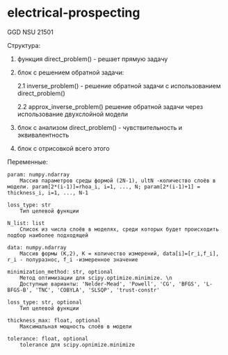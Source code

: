 # electrical-prospecting
GGD NSU 21501



Структура:
1) функция direct_problem() - решает прямую задачу
2) блок с решением обратной задачи:
   
  	2.1 inverse_problem() - решение обратной задачи с использованием direct_problem()
  
  	2.2 approx_inverse_problem() решение обратной задачи через использование двухслойной модели
  
4) блок с анализом direct_problem() - чувствительность и эквивалентность
5) блок с отрисовкой всего этого


Переменные:

    param: numpy.ndarray
        Массив параметров среды формой (2N-1), ultN -количество слоёв в модели. param[2*(i-1)]=rhoa_i, i=1, ..., N; param[2*(i-1)+1] = thickness_i, i=1, ..., N-1  
				
    loss_type: str
        Тип целевой функции   
    
	N_list: list
        Список из числа слоёв в моделях, среди которых будет происходить подбор наиболее подходящей  
    
	data: numpy.ndarray
        Массив формы (K,2), K = количество измерений, data[i]=[r_i,f_i], r_i - полуразнос, f_i -измеренное значение
    
	minimization_method: str, optional
        Метод оптимизации для scipy.optimize.minimize. \n
        Доступные варианты: 'Nelder-Mead', 'Powell', 'CG', 'BFGS', 'L-BFGS-B', 'TNC', 'COBYLA', 'SLSQP', 'trust-constr'
    
	loss_type: str, optional
        Тип целевой функции
    
	thickness_max: float, optional
        Максимальная мощность слоёв в модели
    
	tolerance: float, optional
        tolerance для scipy.opnimize.minimize

     
